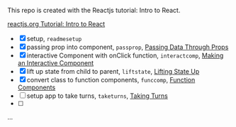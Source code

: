 This repo is created with the Reactjs tutorial: Intro to React.

[reactjs.org Tutorial: Intro to React](https://reactjs.org/tutorial/tutorial.html)

 - [x] setup, `readmesetup`
 - [x] passing prop into component, `passprop`, [Passing Data Through Props](https://reactjs.org/tutorial/tutorial.html#passing-data-through-props)
 - [x] interactive Component with onClick function, `interactcomp`, [Making an Interactive Component](https://reactjs.org/tutorial/tutorial.html#making-an-interactive-component)
 - [x] lift up state from child to parent, `liftstate`, [Lifting State Up](https://reactjs.org/tutorial/tutorial.html#lifting-state-up)
 - [x] convert class to function components, `funccomp`, [Function Components](https://reactjs.org/tutorial/tutorial.html#function-components)
 - [ ] setup app to take turns, `taketurns`, [Taking Turns](https://reactjs.org/tutorial/tutorial.html#taking-turns)
 - [ ]
 ...